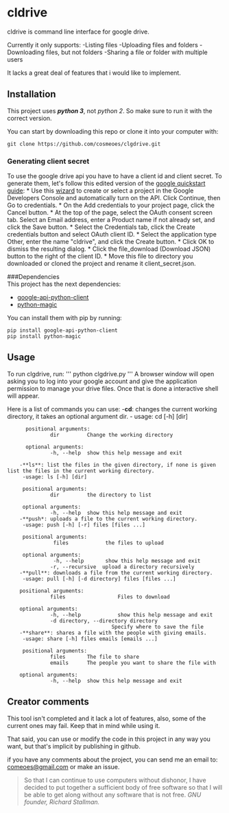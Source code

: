 # cldrive 
 
 
cldrive is command line interface for google drive. 
 
Currently it only supports: 
        -Listing files 
        -Uploading files and folders 
        -Downloading files, but not folders 
        -Sharing a file or folder with multiple users 
 
It lacks a great deal of features that i would like to implement. 
 
## Installation 
This project uses **_python 3_**, not _python 2_. So make sure to run it with the correct version. 
 
You can start by downloading this repo or clone it into your computer with: 
``` 
git clone https://github.com/cosmeoes/clgdrive.git 
``` 
### Generating client secret 
To use the google drive api you have to have a client id and client secret. 
To generate them, let's follow this edited version of the [google quickstart guide](https://developers.google.com/drive/v3/web/quickstart/python#step_1_turn_on_the_api_name): 
    * Use this [wizard](https://console.developers.google.com/start/api?id=drive) to create or select a project in the Google Developers Console and automatically turn on the API. Click Continue, then Go to credentials. 
    * On the Add credentials to your project page, click the Cancel button. 
    * At the top of the page, select the OAuth consent screen tab. Select an Email address, enter a Product name if not already set, and click the Save button. 
    * Select the Credentials tab, click the Create credentials button and select OAuth client ID. 
    * Select the application type Other, enter the name "cldrive", and click the Create button. 
    * Click OK to dismiss the resulting dialog. 
    * Click the file_download (Download JSON) button to the right of the client ID. 
    * Move this file to directory you downloaded or cloned the project and rename it client_secret.json. 
 
###Dependencies  
This project has the next dependencies: 
- [google-api-python-client](https://developers.google.com/api-client-library/python/) 
- [python-magic](https://github.com/ahupp/python-magic) 
 
You can install them with pip by running: 
``` 
pip install google-api-python-client 
pip install python-magic 
``` 
 
## Usage 
To run clgdrive, run: 
''' 
python clgdrive.py 
''' 
A browser window will open asking you to log into your google account and give the application permission to manage your drive files. 
Once that is done a interactive shell will appear. 
 
Here is a list of commands you can use: 
        -**cd**: changes the current working directory, it takes an optional argument dir. 
          - usage: cd [-h] [dir] 
 
          positional arguments: 
                  dir         Change the working directory 
 
          optional arguments: 
                  -h, --help  show this help message and exit 
 
        -**ls**: list the files in the given directory, if none is given list the files in the current working directory. 
         -usage: ls [-h] [dir] 
 
         positional arguments: 
                  dir         the directory to list 
 
         optional arguments: 
                  -h, --help  show this help message and exit  
        -**push*: uploads a file to the current working directory. 
         -usage: push [-h] [-r] files [files ...] 
 
         positional arguments: 
                   files            the files to upload 
 
         optional arguments: 
                   -h, --help       show this help message and exit 
                  -r, --recursive  upload a directory recursively 
        -**pull**: downloads a file from the current working directory. 
         -usage: pull [-h] [-d directory] files [files ...] 
 
        positional arguments: 
                  files                 Files to download 
 
        optional arguments: 
                  -h, --help            show this help message and exit 
                  -d directory, --directory directory   
                                      Specify where to save the file 
        -**share**: shares a file with the people with giving emails. 
         -usage: share [-h] files emails [emails ...] 
 
         positional arguments: 
                  files       The file to share 
                  emails      The people you want to share the file with 
 
        optional arguments: 
                  -h, --help  show this help message and exit 
 
## Creator comments 
This tool isn't completed and it lack a lot of features, also, some of the current ones may fail. Keep that in mind while using it. 
 
That said, you can use or modify the code in this project in any way you want, but that's implicit by publishing in github. 
 
if you have any comments about the project, you can send me an email to: comeoes@gmail.com or make an issue. 


 
> So that I can continue to use computers without dishonor, I have decided to put together a sufficient body of free software so that I will be able to get along without any software that is not free. 
_GNU founder, Richard Stallman._ 
 


